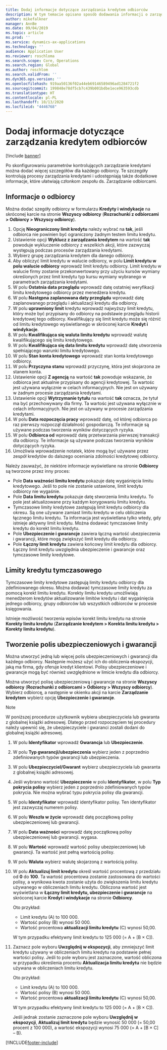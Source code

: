 ```yaml
---
title: Dodaj informacje dotyczące zarządzania kredytem odbiorców
description: W tym temacie opisano sposób dodawania informacji o zarządzaniu kredytami dla odbiorcy.
author: mikefalkner
manager: AnnBe
ms.date: 09/04/2019
ms.topic: article
ms.prod: ''
ms.service: dynamics-ax-applications
ms.technology: ''
audience: Application User
ms.reviewer: roschloma
ms.search.scope: Core, Operations
ms.search.region: Global
ms.author: roschlom
ms.search.validFrom: ''
ms.dyn365.ops.version: ''
ms.openlocfilehash: 919aa50136f02a44eb69146589496ad1284721f2
ms.sourcegitcommit: 199848e78df5cb7c439b001bdbe1ece963593cdb
ms.translationtype: HT
ms.contentlocale: pl-PL
ms.lasthandoff: 10/13/2020
ms.locfileid: "4446768"
---
```

# <a name="add-credit-management-information-for-customers"></a>Dodaj informacje dotyczące zarządzania kredytem odbiorców

[!include [banner](../includes/banner.md)]

Po skonfigurowaniu parametrów kontrolujących zarządzanie kredytami można dodać więcej szczegółów dla każdego odbiorcy. Te szczegóły kontrolują procesy zarządzania kredytami i udostępniają także dodatkowe informacje, które ułatwiają członkom zespołu ds. Zarządzanie odbiorcami.

## <a name="customer-information"></a>Informacje o odbiorcy

Można dodać szegóły odbiorcy w formularzu **Kredyty i windykacje** na skróconej karcie na stronie **Wszyscy odbiorcy** (**Rozrachunki z odbiorcami \> Odbiorcy \> Wszyscy odbiorcy**).

1. Opcję **Nieograniczony limit kredytu** należy wybrać na **tak**, jeśli odbiorca nie powinien być ograniczony żadnym testem limitu kredytu.
2. Ustawienie opcji **Wyklucz z zarządzania kredytem** na wartość **tak** powoduje wykluczenie odbiorcy z wszelkich akcji, które zazwyczaj występują podczas procesów zarządzania kredytami.
3. Wybierz grupę zarządzania kredytem dla danego odbiorcy.
4. Aby obliczyć limit kredytu w walucie odbiorcy, w polu **Limit kredytu w polu walucie odbiorcy** wprowadź limit kredytu odbiorcy. Limit kredytu w walucie firmy zostanie przekonwertowany przy użyciu kursów wymiany określonych przez limit kredytu typ kursu wymiany wybranego w parametrach zarządzania kredytami.
5. W polu **Ostatnia data przeglądu** wprowadź datę ostatniej weryfikacji limitu kredytowego odbiorcy przez menedżera kredytu.
6. W polu **Następna zaplanowana daty przeglądu** wprowadź datę zaplanowanego przeglądu i aktualizacji kredytu dla odbiorcy.
7. W polu **uprawniony limit** kredytu wprowadź najwyższy limit kredytu, który może być przypisany do odbiorcy na podstawie przeglądu historii kredytowej tego odbiorcy. Kwalifikujący się limit kredytu może się różnić od limitu kredytowego wyświetlanego w skróconej karcie **Kredyt i windykacje**.
8. W polu **Kwalifikująca się waluta limitu kredytu** wprowadź walutę kwalifikującego się limitu kredytowego.
9. W polu **Kwalifikująca się data limitu kredytu** wprowadź datę utworzenia spełniającego warunki limitu kredytowego.
10. W polu **Stan konta kredytowego** wprowadź stan konta kredytowego odbiorcy.
11. W polu **Przyczyna stanu** wprowadź przyczynę, która jest skojarzona ze stanem konta.
12. Ustawienie opcji **Z agencją** na wartość **tak** powoduje wskazanie, że odbiorca jest aktualnie przypisany do agencji kredytowej. Ta wartośc jest używana wyłącznie w celach informacyjnych. Nie jest on używany w żadnym procesie zarządzania kredytami.
13. Ustawienie opcji **Wytrzymanie tytułu** na wartość **tak** oznacza, że tytuł ma być przechowywany dla firmy. Ta wartośc jest używana wyłącznie w celach informacyjnych. Nie jest on używany w procesie zarządzania kredytami.
14. W polu **Data rozpoczęcia pracy** wprowadź datę, od której odbiorca po raz pierwszy rozpoczął działalność gospodarczą. Te informacje są używane podczas tworzenia wyników dotyczących ryzyka.
15. W polu **Odbiorca od** wprowadź datę przetwarzania pierwszej transakcji dla odbiorcy. Te informacje są używane podczas tworzenia wyników dotyczących ryzyka.
16. Umożliwia wprowadzenie notatek, które mogą być używane przez zespół kredytów do dalszego oceniania zdolności kredytowej odbiorcy.

Należy zauważyć, że niektóre informacje wyświetlane na stronie **Odbiorcy** są tworzone przez inny proces:

- Pole **Data ważności limitu kredytu** pokazuje datę wygaśnięcia limitu kredytowego. Jeśli to pole nie zostanie ustawione, limit kredytu odbiorcy nie wygaśnie.
- Pole **Data limitu kredytu** pokazuje datę stworzenia limitu kredytu. To pole jest aktualizowane przy każdym korygowaniu limitu kredytu.
- Tymczasowe limity kredytowe zastępują limit kredytu odbiorcy dla okresu. Są one używane zamiast limitu kredytu w celu obliczenia łącznego limitu kredytu. Ta informacja jest wyświetlana tylko wtedy, gdy istnieje aktywny limit kredytu. Można dodawać tymczasowe limity kredytu do korekt limitu kredytu.
- Pole **Ubezpieczenie i gwarancje** zawiera łączną wartość ubezpieczenia i gwarancji, które mogą zwiększyć limit kredytu dla odbiorcy.
- Pole **Łączny limit kredytu** zawiera końcowy limit kredytu dla odbiorcy. Łączny limit kredytu uwzględnia ubezpieczenie i gwarancje oraz tymczasowe limity kredytowe.

## <a name="temporary-credit-limits"></a>Limity kredytu tymczasowego

Tymczasowe limity kredytowe zastępują limity kredytu odbiorcy dla zdefiniowanego okresu. Można dodawać tymczasowe limity kredytu za pomocą korekt limitu kredytu. Korekty limitu kredytu umożliwiają menedżerom kredytów aktualizowanie limitów kredytu i dat wygaśnięcia jednego odbiorcy, grupy odbiorców lub wszystkich odbiorców w procesie księgowania.

Istnieje możliwość tworzenia wpisów korekt limitu kredytu na stronie **Korekty limitu kredytu** (**Zarządzanie kredytem \> Korekta limitu kredytu \> Korekty limitu kredytu**).

## <a name="create-insurance-policies-and-guarantees"></a>Tworzenie polis ubezpieczeniowych i gwarancji

Można utworzyć jedną lub więcej polis ubezpieczeniowych i gwarancji dla każdego odbiorcy. Następnie możesz użyć ich do obliczenia ekspozycji, jaką ma firma, gdy oferuje kredyt klientowi. Polisy ubezpieczeniowe i gwarancje mogą być również uwzględnione w limicie kredytu dla odbiorcy.

Można utworzyć polisę ubezpieczeniową i gwarancje na stronie **Wszyscy odbiorcy** (**Rozrachunki z odbiorcami \> Odbiorcy \> Wszyscy odbiorcy**). Wybierz odbiorcę, a następnie w okienku akcji na karcie **Zarządzanie kredytem** wybierz opcję **Ubezpieczenie i gwarancje**.

> [!NOTE]
> W poniższej procedurze użytkownik wybiera ubezpieczyciela lub gwaranta z globalnej książki adresowej. Dlatego przed rozpoczęciem tej procedury należy upewnić się, że ubezpieczyciele i gwaranci zostali dodani do globalnej książki adresowej.

1. W polu **Identyfikator** wprowadź **Gwarancja** lub **Ubezpieczenie**.
2. W polu **Typ gwarancji/ubezpieczenia** wybierz jeden z poprzednio zdefiniowanych typów gwarancji lub ubezpieczenia.
3. W polu **Ubezpieczyciel/Gwarant** wybierz ubezpieczyciela lub gwaranta z globalnej książki adresowej. 
4. Jeśli wybrano wartość **Ubezpieczenie** w polu **Identyfikator**, w polu **Typ pokrycia polisy** wybierz jeden z poprzednio zdefiniowanych typów pokrycia. Nie można wybrać typu pokrycia polisy dla gwarancji.
5. W polu **Identyfikator** wprowadź identyfikator polisy. Ten identyfikator jest zazwyczaj numerem polisy.
6. W polu **Weszła w życie** wprowadź datę początkową polisy ubezpieczeniowej lub gwarancji.
7. W polu **Data ważności** wprowadź datę początkową polisy ubezpieczeniowej lub gwarancji. wygasa.
8. W polu **Wartość** wprowadź wartość polisy ubezpieczeniowej lub gwarancji. Ta wartość jest pełną wartością polisy.
9. W polu **Waluta** wybierz walutę skojarzoną z wartością polisy. 
10. W polu **Aktualizuj limit kredytu** określ wartość procentową z przedziału od **0** do **100**. Ta wartość procentowa zostanie zastosowana do wartości polisy, a wynikowa kwota zostanie użyta do zwiększenia limitu kredytu używanego w obliczeniach limitu kredytu. Obliczona wartość jest wyświetlana w **Łączny limit kredytu, ubezpieczenie i gwarancje** na skróconej karcie **Kredyt i windykacje** na stronie **Odbiorcy**.

    Oto przykład:

    - Limit kredytu (A) to 100 000.
    - Wartość polisy (B) wynosi 50 000.
    - Wartość procentowa **aktualizacji limitu kredytu** (C) wynosi 50,00.
    
    W tym przypadku efektywny limit kredytu to 125 000 (= A + \[B × C\]).

11. Zaznacz pole wyboru **Uwzględnij w ekspozycji**, aby zmniejszyć limit kredytu używany w obliczeniach limitu kredytu na podstawie pełnej wartości polisy. Jeśli to pole wyboru jest zaznaczone, wartość obliczona w przypadku określenia procentu **Aktualizacja limitu kredytu** nie będzie używana w obliczeniach limitu kredytu.

    Oto przykład:

    - Limit kredytu (A) to 100 000.
    - Wartość polisy (B) wynosi 50 000.
    - Wartość procentowa **aktualizacji limitu kredytu** (C) wynosi 50,00.

    W tym przypadku efektywny limit kredytu to 125 000 (= A + \[B × C\]).
    
    Jeśli jednak zostanie zaznaczone pole wyboru **Uwzględnij w ekspozycji**, **Aktualizuj limit kredytu** będzie wynosić 50 000 (= 50,00 procent z 100 000), a wartość ekspozycji wynosi 75 000 (= A + \[B × C\] – B).


[!INCLUDE[footer-include](../../includes/footer-banner.md)]